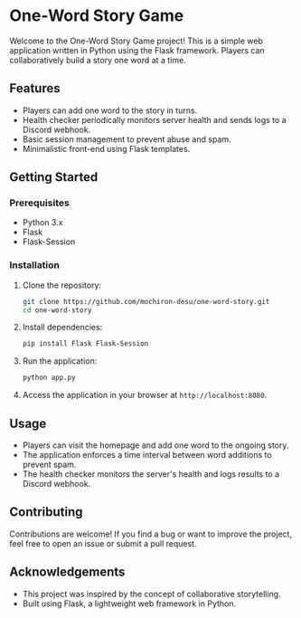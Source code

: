 # One-Word Story Game

Welcome to the One-Word Story Game project! This is a simple web application written in Python using the Flask framework. Players can collaboratively build a story one word at a time.

## Features

- Players can add one word to the story in turns.
- Health checker periodically monitors server health and sends logs to a Discord webhook.
- Basic session management to prevent abuse and spam.
- Minimalistic front-end using Flask templates.

## Getting Started

### Prerequisites

- Python 3.x
- Flask
- Flask-Session

### Installation

1. Clone the repository:

   ```bash
   git clone https://github.com/mochiron-desu/one-word-story.git
   cd one-word-story
   ```

2. Install dependencies:

   ```bash
   pip install Flask Flask-Session
   ```

3. Run the application:

   ```bash
   python app.py
   ```

5. Access the application in your browser at `http://localhost:8080`.

## Usage

- Players can visit the homepage and add one word to the ongoing story.
- The application enforces a time interval between word additions to prevent spam.
- The health checker monitors the server's health and logs results to a Discord webhook.

## Contributing

Contributions are welcome! If you find a bug or want to improve the project, feel free to open an issue or submit a pull request.


## Acknowledgements

- This project was inspired by the concept of collaborative storytelling.
- Built using Flask, a lightweight web framework in Python.
